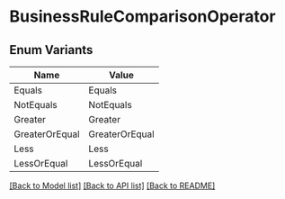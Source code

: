 # BusinessRuleComparisonOperator

## Enum Variants

| Name | Value |
|---- | -----|
| Equals | Equals |
| NotEquals | NotEquals |
| Greater | Greater |
| GreaterOrEqual | GreaterOrEqual |
| Less | Less |
| LessOrEqual | LessOrEqual |


[[Back to Model list]](../README.md#documentation-for-models) [[Back to API list]](../README.md#documentation-for-api-endpoints) [[Back to README]](../README.md)


